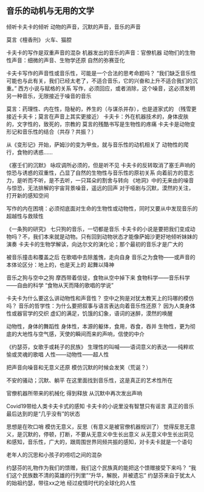 ## 音乐的动机与无用的文学

倾听卡夫卡的倾听
动物的声音，沉默的声音，音乐的声音

莫言《檀香刑》
火车、猫腔

卡夫卡的写作是双重声音的混杂
机器发出的音乐的声音：官僚机器
动物们的生物性声音：细微的声音、生物学还原
自然的弥赛亚化

卡夫卡写作的声音性或音乐性，可能是一个合法的思考命题吗？
“我们缺乏音乐性可能也与此有关，我们已经太老了，不适合音乐，它的兴奋和上升不适合我们的沉重。”
西方小说与赋格的关系
写作，必须回应，或者消除，这个噪音，这必须发明另一种音乐，无限接近于噪音的音乐

莫言：药理性、内在性，隐秘的，养生的（与谋杀并存），也是道家式的
（残雪更接近卡夫卡；莫言在声音上其实更接近）
卡夫卡：外在机器技术的，身体皮肤的，文字性的，致死的，宗教的
莫言的残酷书写是生物性的疼痛
卡夫卡是动物变形记和音乐性的结合（共存？共振？）

从《变形记》开始，萨姆沙的变为甲虫，就与音乐性的动机相关了
动物性的爬行，食物的诱惑……

《塞壬们的沉默》
咏叹调所必须的，但是听不见
卡夫卡的反转取消了塞壬声响的惊恐与诱惑的双重性，凸显了自然的生物性与音乐性的原初关系
向着前方的意志力，是听而不听，是不去听，一只耳朵的割舍与转向
《地洞》中的无来由的噪音与惊恐，无法排解的宇宙背景噪音，遥远的回声
对于哑剧与沉默，漠然的关注，打开新的感知空间

写作的内在困境：必须彻底面对生命的生物性或动物性，同时又要从中发现音乐的超越性与救赎性

《一条狗的研究》
七只狗的音乐，一切都是音乐
卡夫卡的小说是要把我们变成动物吗？不，我们本来就是动物。只有回到动物状态才能像萨姆沙更好地倾听妹妹的演奏
卡夫卡的生物学解读，向达尔文的演化论；那个最初的音乐才是广大的

被音乐撞击和覆盖之后
在歌唱中去除羞愧，走向自身
音乐之为食物——或声音的本体论区分：地上的，也是天上的
起舞以降神

音乐之狗与空中之狗
摩西带着信徒，食物从空中掉下来
食物科学——音乐科学——自由的科学
“食物从天而降的歌唱的学说”

卡夫卡为什么要这么讲动物性和声音性？
空中之狗是对犹太教天上的玛哪的模仿吗？
音乐的哲学性：为什么要把叙事与语言表达向着音乐性还原？
因为人类身体性或器官学的交织
虚幻的满足，饥饿的幻象，语词的迷醉，漠然的唤醒

动物性，身体的舞蹈性
身体性，本源的躯体，食用，吞食，吞并
生物性，更为彻底的大地性与空气感，天使的瞬间而来的声响，信使的中介

《约瑟芬，女歌手或耗子的民族》
生理性的叫喊——语词意义的表达——纯粹欢愉或灵魂的歌唱
人性——动物性——超人性

把声音向噪音和无意义还原
模仿沉默的时候会发笑（荒诞？）

不安的骚动；沉默、躺平
在这里面找到音乐性，这是真正的艺术性所在

官僚机器所带来的机械化
得到释放
从沉默中再次发出声响

Covid19带给人类卡夫卡式的感知
卡夫卡的小说里没有智慧只有谣言
真正的音乐最后达到的是“几乎没有”的状态

思想是在吹口哨
模仿无意义，反思（有意义是被官僚机器规训了）
觉得反思无意义，是沉默的，停顿，打断，不要从无意义中生长出意义
从无意义中生长出洞见和感知，音乐性，广大的，跟周围世界同频共振的感知，对卡夫卡就是一个语句

老年人的沉思和小孩子的唠叨之间的混杂

约瑟芬的礼物作为我们的馈赠，我们这个民族真的能把这个馈赠接受下来吗？
“我们这个民族数不清的英雄的行列里”“升华，解脱，并被遗忘”
约瑟芬来自于犹太人的始祖约瑟，带往xx之地
经过疫情时代的全球化的人性
